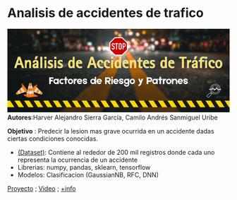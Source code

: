 

# Analisis de accidentes de trafico
![banner](image.png)
**Autores**:Harver Alejandro Sierra García, Camilo Andrés Sanmiguel Uribe

**Objetivo** : Predecir la lesion mas grave ocurrida en un accidente dadas ciertas condiciones conocidas.

* [(Dataset)](https://www.kaggle.com/datasets/oktayrdeki/traffic-accidents/data): Contiene al rededor de 200 mil registros donde cada uno representa la ocurrencia de un accidente
* Librerias: numpy, pandas, sklearn, tensorflow
* Modelos: Clasificacion (GaussianNB, RFC, DNN)

[Proyecto](https://github.com/CamiloSanmiguel-2200922/Proyecto-IA1B1-prediccion-de-la-gravedad-en-accidentes-de-trafico) ; [Video](about:blank) ; [+info](https://github.com/CamiloSanmiguel-2200922/Proyecto-IA1B1-prediccion-de-la-gravedad-en-accidentes-de-trafico/blob/main/An%C3%A1lisis%20de%20Accidentes%20de%20Tr%C3%A1fico%20Factores%20de%20Riesgo%20y%20Patrones..pdf)